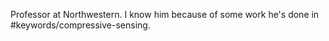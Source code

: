 Professor at Northwestern. I know him because of some work he's done in #keywords/compressive-sensing.